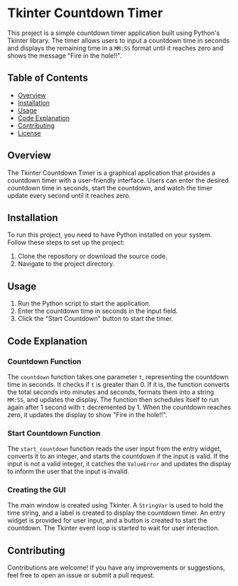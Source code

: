 # Tkinter Countdown Timer

This project is a simple countdown timer application built using Python's Tkinter library. The timer allows users to input a countdown time in seconds and displays the remaining time in a `MM:SS` format until it reaches zero and shows the message "Fire in the hole!!".

## Table of Contents

- [Overview](#overview)
- [Installation](#installation)
- [Usage](#usage)
- [Code Explanation](#code-explanation)
- [Contributing](#contributing)
- [License](#license)

## Overview

The Tkinter Countdown Timer is a graphical application that provides a countdown timer with a user-friendly interface. Users can enter the desired countdown time in seconds, start the countdown, and watch the timer update every second until it reaches zero.

## Installation

To run this project, you need to have Python installed on your system. Follow these steps to set up the project:

1. Clone the repository or download the source code.
2. Navigate to the project directory.

## Usage

1. Run the Python script to start the application.
2. Enter the countdown time in seconds in the input field.
3. Click the "Start Countdown" button to start the timer.

## Code Explanation

### Countdown Function

The `countdown` function takes one parameter `t`, representing the countdown time in seconds. It checks if `t` is greater than 0. If it is, the function converts the total seconds into minutes and seconds, formats them into a string `MM:SS`, and updates the display. The function then schedules itself to run again after 1 second with `t` decremented by 1. When the countdown reaches zero, it updates the display to show "Fire in the hole!!".

### Start Countdown Function

The `start_countdown` function reads the user input from the entry widget, converts it to an integer, and starts the countdown if the input is valid. If the input is not a valid integer, it catches the `ValueError` and updates the display to inform the user that the input is invalid.

### Creating the GUI

The main window is created using Tkinter. A `StringVar` is used to hold the time string, and a label is created to display the countdown timer. An entry widget is provided for user input, and a button is created to start the countdown. The Tkinter event loop is started to wait for user interaction.

## Contributing

Contributions are welcome! If you have any improvements or suggestions, feel free to open an issue or submit a pull request.

